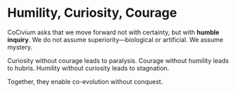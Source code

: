 <!-- status: stub; target: 150+ words -->
<!-- status: stub; target: 150+ words -->
<!-- status: stub; target: 150+ words -->
<!-- status: stub; target: 150+ words -->
<!-- status: stub; target: 150+ words -->
# Humility, Curiosity, Courage

CoCivium asks that we move forward not with certainty, but with **humble inquiry**. We do not assume superiority—biological or artificial. We assume mystery.

Curiosity without courage leads to paralysis.
Courage without humility leads to hubris.
Humility without curiosity leads to stagnation.

Together, they enable co-evolution without conquest.







